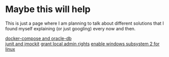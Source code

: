# Maybe this will help

This is just a page where I am planning to talk about different solutions that I found myself explaining (or just googling) every now and then. 


[docker-compose and oracle-db](docker/oracle/oracle.md)    
[junit and jmockit](java/testing/junitAndMockitoAndJmockit.md)
[grant local admin rights](windows/adminRightsForUsers.md)
[enable  windows subsystem 2 for linux](windows/windowsSubsystem2ForLinux.md)